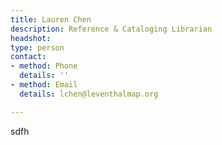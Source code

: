 ```yaml
---
title: Lauren Chen
description: Reference & Cataloging Librarian
headshot: 
type: person
contact:
- method: Phone
  details: ''
- method: Email
  details: lchen@leventhalmap.org

---
```

sdfh